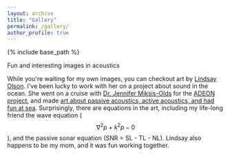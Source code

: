 ```yaml
---
layout: archive
title: "Gallery"
permalink: /gallery/
author_profile: true
---
```


{% include base_path %}

Fun and interesting images in acoustics

While you're waiting for my own images, you can checkout art by [Lindsay Olson](https://www.lindsayolsonart.com). I've been lucky to work with her on a project about sound in the ocean. She went on a cruise with [Dr. Jennifer Miksis-Olds](https://ccom.unh.edu/user/jmiksisolds) for the [ADEON project](https://adeon.unh.edu), and made [art about passive acoustics, active acoustics, and had fun at sea](https://www.lindsayolsonart.com/portfolio/soundinthesea/). Surprisingly, there are equations in the art, including my life-long friend the wave equation ($$\nabla^2 p +k^2p - 0$$), and the passive sonar equation (SNR = SL - TL - NL). Lindsay also happens to be my mom, and it was fun working together.
